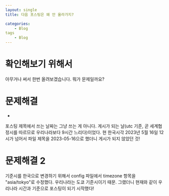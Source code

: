 ```yaml
---
layout: single
title: 다음 포스팅은 왜 안 올라가지?

categories:
    - Blog
tags
    - Blog
---
```


# 확인해보기 위해서

아무거나 써서 한번 올려보겠습니다. 뭐가 문제일까요?


# 문제해결
-
포스팅 제목에서 쓰는 날짜는 그냥 쓰는 게 아니다.
게시가 되는 날(utc 기준, 곧 세계협정시를 따르므로 우리나라보다 9시간 느리다)이었다.
현 한국시각 2023년 5월 16일 12시가 넘어서 파일 제목을 2023-05-16으로 했더니 게시가 되지 않았던 것!

# 문제해결 2
기준시를 한국으로 변경하기 위해서 config 파일에서 timezone 항목을 "asia/tokyo"로 수정했다.
우리나라는 도쿄 기준시이기 때문. 그랬더니 현재와 같이 우리나라 시간과 기준으로 포스팅이 되기 시작했다!
